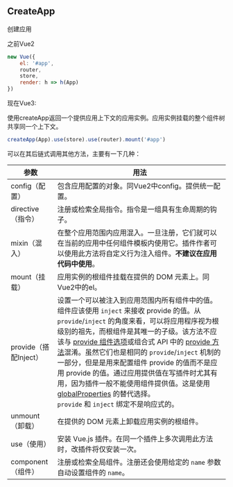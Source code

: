 ## CreateApp

创建应用

之前Vue2

```javascript
new Vue({
    el: '#app',
    router,
    store,
    render: h => h(App)
})
```

现在Vue3:

使用createApp返回一个提供应用上下文的应用实例。应用实例挂载的整个组件树共享同一个上下文。

```javascript
createApp(App).use(store).use(router).mount('#app')
```

可以在其后链式调用其他方法，主要有一下几种：

| 参数                  | 用法                                                         |
| --------------------- | ------------------------------------------------------------ |
| config（配置）        | 包含应用配置的对象。同Vue2中config。提供统一配置。           |
| directive（指令）     | 注册或检索全局指令。指令是一组具有生命周期的钩子。           |
| mixin（混入）         | 在整个应用范围内应用混入。一旦注册，它们就可以在当前的应用中任何组件模板内使用它。插件作者可以使用此方法将自定义行为注入组件。**不建议在应用代码中使用**。 |
| mount（挂载）         | 应用实例的根组件挂载在提供的 DOM 元素上。同Vue2中的el。      |
| provide（搭配Inject） | 设置一个可以被注入到应用范围内所有组件中的值。组件应该使用 `inject` 来接收 provide 的值。从 `provide`/`inject` 的角度来看，可以将应用程序视为根级别的祖先，而根组件是其唯一的子级。该方法不应该与 [provide 组件选项](https://v3.cn.vuejs.org/api/options-composition.html#provide-inject)或组合式 API 中的 [provide 方法](https://v3.cn.vuejs.org/api/composition-api.html#provide-inject)混淆。虽然它们也是相同的 `provide`/`inject` 机制的一部分，但是是用来配置组件 provide 的值而不是应用 provide 的值。通过应用提供值在写插件时尤其有用，因为插件一般不能使用组件提供值。这是使用 [globalProperties](https://v3.cn.vuejs.org/api/application-config.html#globalProperties) 的替代选择。<br />`provide` 和 `inject` 绑定不是响应式的。 |
| unmount（卸载）       | 在提供的 DOM 元素上卸载应用实例的根组件。                    |
| use（使用）           | 安装 Vue.js 插件。在同一个插件上多次调用此方法时，改插件将仅安装一次。 |
| component（组件）     | 注册或检索全局组件。注册还会使用给定的 `name` 参数自动设置组件的 `name`。 |
